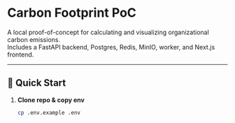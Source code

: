 # Carbon Footprint PoC

A local proof-of-concept for calculating and visualizing organizational carbon emissions.  
Includes a FastAPI backend, Postgres, Redis, MinIO, worker, and Next.js frontend.

---

## 🚀 Quick Start

1. **Clone repo & copy env**
   ```bash
   cp .env.example .env
